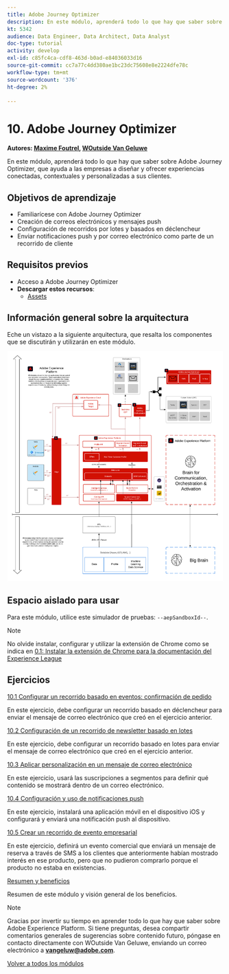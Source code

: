 ```yaml
---
title: Adobe Journey Optimizer
description: En este módulo, aprenderá todo lo que hay que saber sobre Journey Optimizer, que ayuda a las empresas a diseñar y ofrecer experiencias conectadas, contextuales y personalizadas a sus clientes.
kt: 5342
audience: Data Engineer, Data Architect, Data Analyst
doc-type: tutorial
activity: develop
exl-id: c85fc4ca-cdf8-463d-b0ad-e84036033d16
source-git-commit: cc7a77c4dd380ae1bc23dc75608e8e2224dfe78c
workflow-type: tm+mt
source-wordcount: '376'
ht-degree: 2%

---
```


# 10. Adobe Journey Optimizer

**Autores: [Maxime Foutrel](https://www.linkedin.com/in/maximefoutrel/), [WOutside Van Geluwe](https://www.linkedin.com/in/woutervangeluwe/)**

En este módulo, aprenderá todo lo que hay que saber sobre Adobe Journey Optimizer, que ayuda a las empresas a diseñar y ofrecer experiencias conectadas, contextuales y personalizadas a sus clientes.

## Objetivos de aprendizaje

- Familiarícese con Adobe Journey Optimizer
- Creación de correos electrónicos y mensajes push
- Configuración de recorridos por lotes y basados en déclencheur
- Enviar notificaciones push y por correo electrónico como parte de un recorrido de cliente

## Requisitos previos

- Acceso a Adobe Journey Optimizer
- **Descargar estos recursos**:
   - [Assets](./../../assets/ajo/ajo_assets.zip)

## Información general sobre la arquitectura

Eche un vistazo a la siguiente arquitectura, que resalta los componentes que se discutirán y utilizarán en este módulo.

![Información general sobre la arquitectura](../../assets/images/architecturem23.png)

## Espacio aislado para usar

Para este módulo, utilice este simulador de pruebas: `--aepSandboxId--`.

>[!NOTE]
>
>No olvide instalar, configurar y utilizar la extensión de Chrome como se indica en [0.1: Instalar la extensión de Chrome para la documentación del Experience League](../module0/ex1.md)

## Ejercicios

[10.1 Configurar un recorrido basado en eventos: confirmación de pedido](./ex1.md)

En este ejercicio, debe configurar un recorrido basado en déclencheur para enviar el mensaje de correo electrónico que creó en el ejercicio anterior.

[10.2 Configuración de un recorrido de newsletter basado en lotes](./ex2.md)

En este ejercicio, debe configurar un recorrido basado en lotes para enviar el mensaje de correo electrónico que creó en el ejercicio anterior.

[10.3 Aplicar personalización en un mensaje de correo electrónico](./ex3.md)

En este ejercicio, usará las suscripciones a segmentos para definir qué contenido se mostrará dentro de un correo electrónico.

[10.4 Configuración y uso de notificaciones push](./ex4.md)

En este ejercicio, instalará una aplicación móvil en el dispositivo iOS y configurará y enviará una notificación push al dispositivo.

[10.5 Crear un recorrido de evento empresarial](./ex5.md)

En este ejercicio, definirá un evento comercial que enviará un mensaje de reserva a través de SMS a los clientes que anteriormente habían mostrado interés en ese producto, pero que no pudieron comprarlo porque el producto no estaba en existencias.

[Resumen y beneficios](./summary.md)

Resumen de este módulo y visión general de los beneficios.

>[!NOTE]
>
>Gracias por invertir su tiempo en aprender todo lo que hay que saber sobre Adobe Experience Platform. Si tiene preguntas, desea compartir comentarios generales de sugerencias sobre contenido futuro, póngase en contacto directamente con WOutside Van Geluwe, enviando un correo electrónico a **vangeluw@adobe.com**.

[Volver a todos los módulos](../../overview.md)
